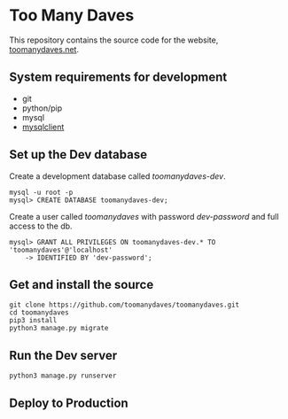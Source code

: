 # Too Many Daves
This repository contains the source code for the website, [toomanydaves.net](http://toomanydaves.net).

## System requirements for development
*   git
*   python/pip
*   mysql
*   [mysqlclient](https://docs.djangoproject.com/en/1.11/ref/databases/#mysql-db-api-drivers)

## Set up the Dev database
Create a development database called _toomanydaves-dev_.

    mysql -u root -p
    mysql> CREATE DATABASE toomanydaves-dev;

Create a user called _toomanydaves_ with password _dev-password_ and full access to the db.

    mysql> GRANT ALL PRIVILEGES ON toomanydaves-dev.* TO 'toomanydaves'@'localhost'
        -> IDENTIFIED BY 'dev-password';

## Get and install the source
    git clone https://github.com/toomanydaves/toomanydaves.git
    cd toomanydaves
    pip3 install
    python3 manage.py migrate

## Run the Dev server
    python3 manage.py runserver

## Deploy to Production
